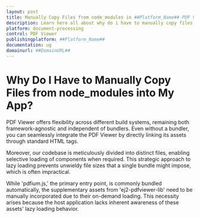 ```yaml
---
layout: post
title: Manually Copy Files from node_modules in ##Platform_Name## PDF Viewer control | Syncfusion
description: Learn here all about why do i have to manually copy files from node_modules in Syncfusion Essential JS 2 and more.
platform: document-processing
control: PDF Viewer
publishingplatform: ##Platform_Name##
documentation: ug
domainurl: ##DomainURL##
---
```


# Why Do I Have to Manually Copy Files from node_modules into My App?

PDF Viewer offers flexibility across different build systems, remaining both framework-agnostic and independent of bundlers. Even without a bundler, you can seamlessly integrate the PDF Viewer by directly linking its assets through standard HTML tags.

Moreover, our codebase is meticulously divided into distinct files, enabling selective loading of components when required. This strategic approach to lazy loading prevents unwieldy file sizes that a single bundle might impose, which is often impractical.

While 'pdfium.js,' the primary entry point, is commonly bundled automatically, the supplementary assets from 'ej2-pdfviewer-lib' need to be manually incorporated due to their on-demand loading. This necessity arises because the host application lacks inherent awareness of these assets' lazy loading behavior.